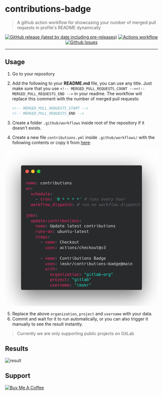 # contributions-badge

> A github action workflow for showcasing your number of merged pull requests in profile's README dynamically

<p align="center">
    <a href="https://github.com/imskr/contributions-badge/releases"><img alt="GitHub release (latest by date including pre-releases)" src="https://img.shields.io/github/v/release/imskr/contributions-badge?include_prereleases&style=flat-square"></a>
    <a href="https://github.com/imskr/contributions-badge/actions/workflows/build.yml"><img alt="Actions workflow" src="https://img.shields.io/github/workflow/status/imskr/contributions-badge/Build/main?style=flat-square"></a>
    <a href="https://github.com/imskr/contributions-badge/issues"><img alt="Github Issues" src="https://img.shields.io/github/issues/imskr/contributions-badge?color=orange&style=flat-square"></a>
</p>
<hr noshade>

## Usage

1. Go to your repository
2. Add the following to your **README.md** file, you can use any title. Just make sure that you use `<!-- MERGED_PULL_REQUESTS_COUNT --><!-- MERGED_PULL_REQUESTS_END -->` in your readme. The workflow will replace this comment with the number of merged pull requests:

    ```markdown
    <!-- MERGED_PULL_REQUESTS_START -->
    <!-- MERGED_PULL_REQUESTS_END -->
    ```

3. Create a folder `.github/workflows` inside root of the repository if it doesn't exists.
4. Create a new file `contributions.yml`  inside `.github/workflows/`  with the following contents or copy it from [here](./examples/contributions.yml):

![](./public/images/contributions-workflow.png)

5. Replace the above `organization`, `project` and `username` with your data.
6. Commit and wait for it to run automatically, or you can also trigger it manually to see the result instantly.

> Currently we are only supporting public projects on GitLab

## Results
![result](./public/images/results.png)

## Support

<p>
    <a href="https://buymeacoffee.com/imskr" target="_blank"><img src="https://cdn.buymeacoffee.com/buttons/v2/default-red.png" alt="Buy Me A Coffee" width="150" ></a>
</p>